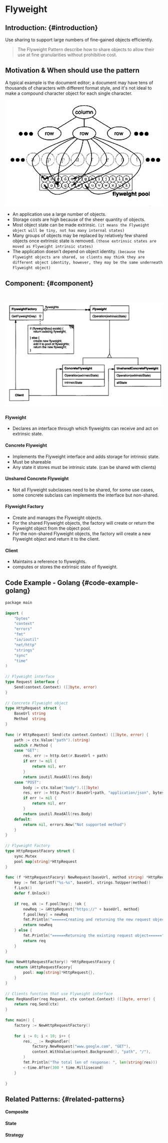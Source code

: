# Flyweight

## Introduction: {#introduction}

​Use sharing to support large numbers of fine-gained objects efficiently.

> The Flyweight Pattern describe how to share objects to allow their use at fine granularities without prohibitive cost.

## Motivation & When should use the pattern

​A typical example is the document editor; a document may have tens of thousands of characters with different format style, and it's not ideal to make a compound character object for each single character.

![](../.gitbook/assets/image%20%283%29.png)

* An application use a large number of objects.
* Storage costs are high because of the sheer quantity of objects.
* Most object state can be made extrinsic. `(it means the Flyweight object will be tiny, not has many internal states)`
* Many groups of objects may be replaced by relatively few shared objects once extrinsic state is removed. `(those extrinsic states are moved as Flyweight intrinsic states)`
* The application doesn't depend on object identity.  `(because the Flyweight objects are shared, so clients may think they are different object identity, however, they may be the same underneath Flyweight object)`

## Component: {#component}

​

![](../.gitbook/assets/image%20%2811%29.png)

#### Flyweight

* Declares an interface through which flyweights can receive and act on extrinsic state.

#### Concrete Flyweight

* Implements the Flyweight interface and adds storage for intrinsic state.
* Must be shareable
* Any state it stores must be intrinsic state. \(can be shared with clients\)

#### Unshared Concrete Flyweight

* Not all Flyweight subclasses need to be shared, for some use cases, some concrete subclass can implements the interface but non-shared.

#### Flyweight Factory

* Create and manages the Flyweight objects.
* For the shared Flyweight objects, the factory will create or return the Flyweight object from the object pool.
* For the non-shared Flyweight objects, the factory will create a new Flyweight object and return it to the client.

#### Client

* Maintains a reference to flyweights.
* computes or stores the extrinsic state of flyweight.

## Code Example - Golang {#code-example-golang}

```go
​​package main

import (
	"bytes"
	"context"
	"errors"
	"fmt"
	"io/ioutil"
	"net/http"
	"strings"
	"sync"
	"time"
)

// Flyweight interface
type Request interface {
	Send(context.Context) ([]byte, error)
}

// Concrete Flyweight object
type HttpRequest struct {
	BaseUrl string
	Method  string
}

func (r HttpRequest) Send(ctx context.Context) ([]byte, error) {
	path := ctx.Value("path").(string)
	switch r.Method {
	case "GET":
		res, err := http.Get(r.BaseUrl + path)
		if err != nil {
			return nil, err
		}
		return ioutil.ReadAll(res.Body)
	case "POST":
		body := ctx.Value("body").([]byte)
		res, err := http.Post(r.BaseUrl+path, "application/json", bytes.NewReader(body))
		if err != nil {
			return nil, err
		}
		return ioutil.ReadAll(res.Body)
	default:
		return nil, errors.New("Not supported method")
	}
}

// Flyweight Factory
type HttpRequestFacory struct {
	sync.Mutex
	pool map[string]*HttpRequest
}

func (f *HttpRequestFacory) NewRequest(baseUrl, method string) *HttpRequest {
	key := fmt.Sprintf("%s-%s", baseUrl, strings.ToUpper(method))
	f.Lock()
	defer f.Unlock()

	if req, ok := f.pool[key]; !ok {
		newReq := &HttpRequest{"https://" + baseUrl, method}
		f.pool[key] = newReq
		fmt.Println("======Creating and returning the new request object======")
		return newReq
	} else {
		fmt.Println("======Returning the existing request object======")
		return req
	}
}

func NewHttpRequestFactory() *HttpRequestFacory {
	return &HttpRequestFacory{
		pool: map[string]*HttpRequest{},
	}
}

// Clients function that use Flyweight interface
func ReqHandler(req Request, ctx context.Context) ([]byte, error) {
	return req.Send(ctx)
}

func main() {
	factory := NewHttpRequestFactory()

	for i := 0; i < 10; i++ {
		res, _ := ReqHandler(
			factory.NewRequest("www.google.com", "GET"),
			context.WithValue(context.Background(), "path", "/"),
		)
		fmt.Println("The total len of response: ", len(string(res)))
		<-time.After(300 * time.Millisecond)
	}

}

```

## Related Patterns: {#related-patterns}

#### Composite

#### State

#### Strategy

​

​

​


